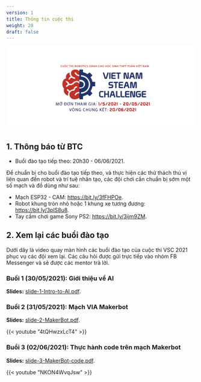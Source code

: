 ```yaml
---
version: 1
title: Thông tin cuộc thi
weight: 20
draft: false
---
```


![](vsc_2021.jpg)

## 1. Thông báo từ BTC

- Buổi đào tạo tiếp theo: 20h30 - 06/06/2021.

Để chuẩn bị cho buổi đào tạo tiếp theo, và thực hiện các thử thách thú vị liên quan đến robot và trí tuệ nhân tạo, các đội chơi cần chuẩn bị sớm một số mạch và đồ dùng như sau:

- Mạch ESP32 - CAM: <https://bit.ly/3fFHPOe>.
- Robot khung tròn nhỏ hoặc 1 khung xe tương đương: <https://bit.ly/3plS8u8>.
- Tay cầm chơi game Sony PS2: <https://bit.ly/3ijm9ZM>.

## 2. Xem lại các buổi đào tạo

Dưới dây là video quay màn hình các buổi đào tạo của cuộc thi VSC 2021 phục vụ các đội xem lại. Các câu hỏi được gửi trực tiếp vào nhóm FB Messenger và sẽ được các mentor trả lời.

### Buối 1 (30/05/2021): Giới thiệu về AI

**Slides:** [slide-1-Intro-to-AI.pdf](/vi/docs/vsc-2021/thong-tin/slide-1-Intro-to-AI.pdf).

### Buổi 2 (31/05/2021):  Mạch VIA Makerbot

**Slides:** [slide-2-MakerBot.pdf](/vi/docs/vsc-2021/thong-tin/slide-2-MakerBot.pdf).

{{< youtube "4tQHwzxLcT4" >}}

### Buổi 3 (02/06/2021): Thực hành code trên mạch Makerbot

**Slides:** [slide-3-MakerBot-code.pdf](/vi/docs/vsc-2021/thong-tin/slide-3-MakerBot-code.pdf).

{{< youtube "NKON4WvqJsw" >}}